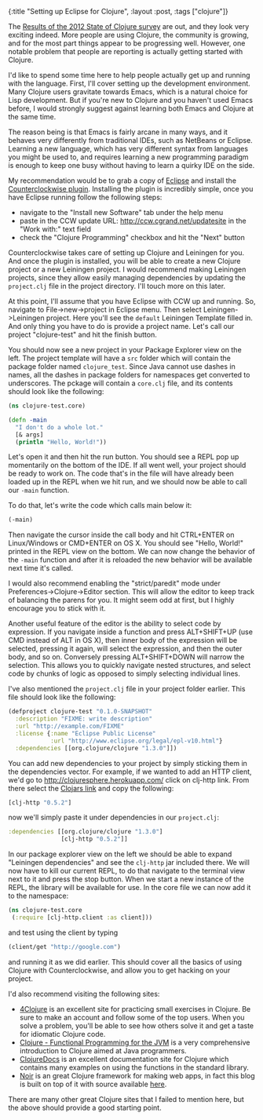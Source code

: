 {:title "Setting up Eclipse for Clojure",
 :layout :post,
 :tags ["clojure"]}

The [Results of the 2012 State of Clojure survey](http://cemerick.com/2012/08/06/results-of-the-2012-state-of-clojure-survey/) are out, and they look very exciting indeed. More people are using Clojure, the community is growing, and for the most part things appear to be progressing well. However, one notable problem that people are reporting is actually getting started with Clojure.

I'd like to spend some time here to help people actually get up and running with the language. First, I'll cover setting up the development environment. Many Clojure users gravitate towards Emacs, which is a natural choice for Lisp development. But if you're new to Clojure and you haven't used Emacs before, I would strongly suggest against learning both Emacs and Clojure at the same time. 

The reason being is that Emacs is fairly arcane in many ways, and it behaves very differently from traditional IDEs, such as NetBeans or Eclipse. Learning a new language, which has very different syntax from languages you might be used to, and requires learning a new programming paradigm is enough to keep one busy without having to learn a quirky IDE on the side.

My recommendation would be to grab a copy of [Eclipse](http://www.eclipse.org/downloads/packages/eclipse-ide-java-developers/junor) and install the [Counterclockwise plugin](http://code.google.com/p/counterclockwise/). Installing the plugin is incredibly simple, once you have Eclipse running follow the following steps:

* navigate to the "Install new Software" tab under the help menu
* paste in the CCW update URL: http://ccw.cgrand.net/updatesite in the "Work with:" text field 
* check the "Clojure Programming" checkbox and hit the "Next" button

Counterclockwise takes care of setting up Clojure and Leiningen for you. And once the plugin is installed, you will be able to create a new Clojure project or a new Leiningen project. I would recommend making Leiningen projects, since they allow easily managing dependencies by updating the `project.clj` file in the project directory. I'll touch more on this later.

At this point, I'll assume that you have Eclipse with CCW up and running. So, navigate to File->new->project in Eclipse menu. Then select Leiningen->Leiningen project. Here you'll see the `default` Leiningen Template filled in. And only thing you have to do is provide a project name. Let's call our project "clojure-test" and hit the finish button.

You should now see a new project in your Package Explorer view on the left. The project template will have a `src` folder which will contain the package folder named `clojure_test`. Since Java cannot use dashes in names, all the dashes in package folders for namespaces get converted to underscores. The pckage will contain a `core.clj` file, and its contents should look like the following:
```clojure
(ns clojure-test.core)

(defn -main
  "I don't do a whole lot."
  [& args]
  (println "Hello, World!"))
```
Let's open it and then hit the run button. You should see a REPL pop up momentarily on the bottom of the IDE. If all went well, your project should be ready to work on. The code that's in the file will have already been loaded up in the REPL when we hit run, and we should now be able to call our `-main` function.

To do that, let's write the code which calls main below it:
```clojure
(-main)
```
Then navigate the cursor inside the call body and hit CTRL+ENTER on Linux/Windows or CMD+ENTER on OS X. You should see "Hello, World!" printed in the REPL view on the bottom. We can now change the behavior of the `-main` function and after it is reloaded the new behavior will be available next time it's called.

I would also recommend enabling the "strict/paredit" mode under Preferences->Clojure->Editor section. This will allow the editor to keep track of balancing the parens for you. It might seem odd at first, but I highly encourage you to stick with it. 

Another useful feature of the editor is the ability to select code by expression. If you navigate inside a function and press ALT+SHIFT+UP (use CMD instead of ALT in OS X), then inner body of the expression will be selected, pressing it again, will select the expression, and then the outer body, and so on. Conversely pressing ALT+SHIFT+DOWN will narrow the selection. This allows you to quickly navigate nested structures, and select code by chunks of logic as opposed to simply selecting individual lines.

I've also mentioned the `project.clj` file in your project folder earlier. This file should look like the following:
```clojure
(defproject clojure-test "0.1.0-SNAPSHOT"
  :description "FIXME: write description"
  :url "http://example.com/FIXME"
  :license {:name "Eclipse Public License"
            :url "http://www.eclipse.org/legal/epl-v10.html"}
  :dependencies [[org.clojure/clojure "1.3.0"]])
```
You can add new dependencies to your project by simply sticking them in the dependencies vector. For example, if we wanted to add an HTTP client, we'd go to http://clojuresphere.herokuapp.com/ click on clj-http link. From there select the [Clojars link](http://clojars.org/clj-http/clj-http) and copy the following:
```clojure
[clj-http "0.5.2"]
```
now we'll simply paste it under dependencies in our `project.clj`:
```clojure
:dependencies [[org.clojure/clojure "1.3.0"]
               [clj-http "0.5.2"]]
```
In our package explorer view on the left we should be able to expand "Leiningen dependencies" and see the `clj-http` jar included there. We will now have to kill our current REPL, to do that navigate to the terminal view next to it and press the stop button. When we start a new instance of the REPL, the library will be available for use. In the core file we can now add it to the namespace:
```clojure
(ns clojure-test.core
 (:require [clj-http.client :as client]))
```
and test using the client by typing
```clojure
(client/get "http://google.com")
```
and running it as we did earlier. This should cover all the basics of using Clojure with Counterclockwise, and allow you to get hacking on your project.

I'd also recommend visiting the following sites:

* [4Clojure](http://www.4clojure.com/) is an excellent site for practicing small exercises in Clojure. Be sure to make an account and follow some of the top users. When you solve a problem, you'll be able to see how others solve it and get a taste for idiomatic Clojure code.
* [Clojure - Functional Programming for the JVM](http://java.ociweb.com/mark/clojure/article.html) is a very comprehensive introduction to Clojure aimed at Java programmers.
* [ClojureDocs](http://clojuredocs.org/) is an excellent documentation site for Clojure which contains many examples on using the functions in the standard library.
* [Noir](http://www.webnoir.org/) is an great Clojure framework for making web apps, in fact this blog is built on top of it with source available [here](http://github.com/yogthos/yuggoth).

There are many other great Clojure sites that I failed to mention here, but the above should provide a good starting point.




